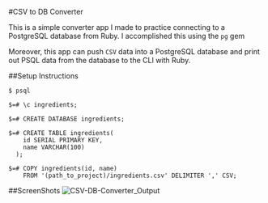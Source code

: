 #CSV to DB Converter

This is a simple converter app I made to practice connecting to a PostgreSQL database from Ruby. I accomplished this using the `pg` gem

Moreover, this app can push `CSV` data into a PostgreSQL database and print out PSQL data from the database to the CLI with Ruby.

##Setup Instructions

```no-highlight
$ psql

$=# \c ingredients;

$=# CREATE DATABASE ingredients;

$=# CREATE TABLE ingredients(
    id SERIAL PRIMARY KEY,
    name VARCHAR(100)
  );

$=# COPY ingredients(id, name)
    FROM '(path_to_project)/ingredients.csv' DELIMITER ',' CSV;
```

##ScreenShots
![CSV-DB-Converter_Output]()

